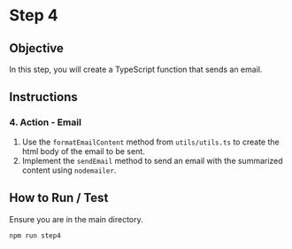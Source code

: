 # Step 4

## Objective

In this step, you will create a TypeScript function that sends an email.

## Instructions

### 4. Action - Email

1. Use the `formatEmailContent` method from `utils/utils.ts` to create the html body of the email to be sent.
2. Implement the `sendEmail` method to send an email with the summarized content using `nodemailer`.

## How to Run / Test

Ensure you are in the main directory.
```bash
npm run step4
```